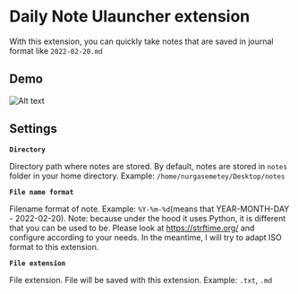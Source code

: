 # Daily Note Ulauncher extension

With this extension, you can quickly take notes that are saved in journal format like `2022-02-20.md`

## Demo
![Alt text](images/demo.gif)

## Settings

**`Directory`**

Directory path where notes are stored. By default, notes are stored in `notes` folder in your home directory. Example: `/home/nurgasemetey/Desktop/notes`

**`File name format`**

Filename format of note. Example: `%Y-%m-%d`(means that YEAR-MONTH-DAY - 2022-02-20). Note: because under the hood it uses Python, it is different that you can be used to be. Please look at https://strftime.org/ and configure according to your needs. In the meantime, I will try to adapt ISO format to this extension.

**`File extension`**

File extension. File will be saved with this extension. Example: `.txt`, `.md`